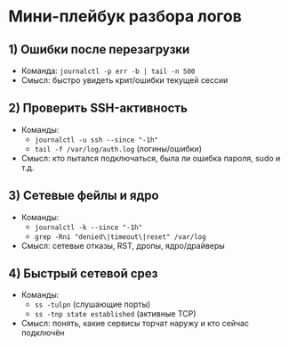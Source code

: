 # Мини-плейбук разбора логов

## 1) Ошибки после перезагрузки
- Команда: `journalctl -p err -b | tail -n 500`
- Смысл: быстро увидеть крит/ошибки текущей сессии

## 2) Проверить SSH-активность
- Команды:
  - `journalctl -u ssh --since "-1h"`
  - `tail -f /var/log/auth.log` (логины/ошибки)
- Смысл: кто пытался подключаться, была ли ошибка пароля, sudo и т.д.

## 3) Сетевые фейлы и ядро
- Команды:
  - `journalctl -k --since "-1h"`
  - `grep -Rni "denied\|timeout\|reset" /var/log`
- Смысл: сетевые отказы, RST, дропы, ядро/драйверы

## 4) Быстрый сетевой срез
- Команды:
  - `ss -tulpn` (слушающие порты)
  - `ss -tnp state established` (активные TCP)
- Смысл: понять, какие сервисы торчат наружу и кто сейчас подключён

